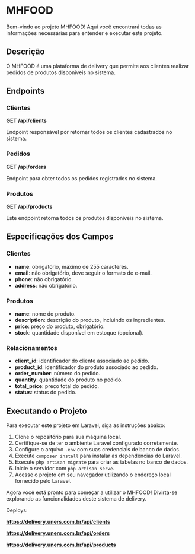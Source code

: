 # MHFOOD

Bem-vindo ao projeto MHFOOD! Aqui você encontrará todas as informações necessárias para entender e executar este projeto.

## Descrição

O MHFOOD é uma plataforma de delivery que permite aos clientes realizar pedidos de produtos disponíveis no sistema.

## Endpoints

### Clientes

**GET /api/clients**

Endpoint responsável por retornar todos os clientes cadastrados no sistema.

### Pedidos

**GET /api/orders**

Endpoint para obter todos os pedidos registrados no sistema.

### Produtos

**GET /api/products**

Este endpoint retorna todos os produtos disponíveis no sistema.

## Especificações dos Campos

### Clientes

- **name**: obrigatório, máximo de 255 caracteres.
- **email**: não obrigatório, deve seguir o formato de e-mail.
- **phone**: não obrigatório.
- **address**: não obrigatório.

### Produtos

- **name**: nome do produto.
- **description**: descrição do produto, incluindo os ingredientes.
- **price**: preço do produto, obrigatório.
- **stock**: quantidade disponível em estoque (opcional).

### Relacionamentos

- **client_id**: identificador do cliente associado ao pedido.
- **product_id**: identificador do produto associado ao pedido.
- **order_number**: número do pedido.
- **quantity**: quantidade do produto no pedido.
- **total_price**: preço total do pedido.
- **status**: status do pedido.

## Executando o Projeto

Para executar este projeto em Laravel, siga as instruções abaixo:

1. Clone o repositório para sua máquina local.
2. Certifique-se de ter o ambiente Laravel configurado corretamente.
3. Configure o arquivo `.env` com suas credenciais de banco de dados.
4. Execute `composer install` para instalar as dependências do Laravel.
5. Execute `php artisan migrate` para criar as tabelas no banco de dados.
6. Inicie o servidor com `php artisan serve`.
7. Acesse o projeto em seu navegador utilizando o endereço local fornecido pelo Laravel.

Agora você está pronto para começar a utilizar o MHFOOD! Divirta-se explorando as funcionalidades deste sistema de delivery.

Deploys:

**https://delivery.uners.com.br/api/clients**

**https://delivery.uners.com.br/api/orders**

**https://delivery.uners.com.br/api/products**
